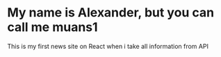 <h1>My name is Alexander, but you can call me muans1</h1>
This is my first news site on React when i take all information from API
